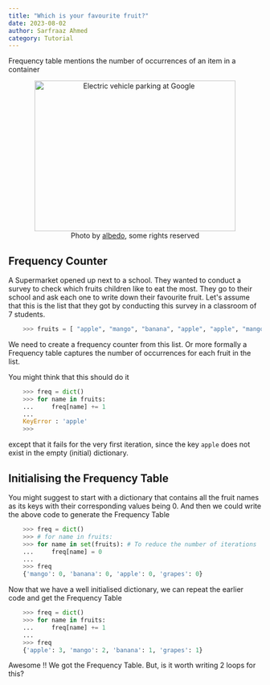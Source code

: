 ```yaml
---
title: "Which is your favourite fruit?"
date: 2023-08-02
author: Sarfraaz Ahmed
category: Tutorial
---
```


Frequency table mentions the number of occurrences of an item in a container

<p align="center">
<a data-flickr-embed="true" href="https://www.flickr.com/photos/albedo20/26556937242/in/photolist-GsKfdj-nWd6jA-djb1hA-JggB9o-bu8PG7-g21ZiK-bof4L9-r2gXkN-25HeCA1-oK9ACu-9Jhdtf-4uEftT-FdZmPu-F3jXzx-nATWEB-R5C3s3-aq5Fem-s9UWgQ-4R9Vj7-x2aK3L-aVTcJM-r7Ue5y-CBDAcX-xQBkX-GmpSyb-i8kTF-V7QCU7-MZiCHM-ro1YTv-pw3VBc-7U4y9t-bfvTVV-oP9kaj-2auZgWX-rT6iNb-FxW2oN-SSwygX-252RB2r-7uzZCi-bH3Bmt-bBifSU-oCjCry-pt1Jry-JVyJd9-a5Kx3g-aE2uJS-NcdtFk-wiz6gN-K23dBr-kfLEgt" title="Electric vehicle parking at Google" target="_blank"><img src="https://live.staticflickr.com/1671/26556937242_9c02d76288_w.jpg" width="400" height="300" alt="Electric vehicle parking at Google"/></a>
<br>
Photo by <a href="https://www.flickr.com/photos/albedo20/" target="_blank">albedo</a>, some rights reserved
</p>

## Frequency Counter

A Supermarket opened up next to a school. They wanted to conduct a survey to check which fruits children like to eat the most. They go to their school and ask each one to write down their favourite fruit. Let's assume that this is the list that they got by conducting this survey in a classroom of 7 students.

```python
    >>> fruits = [ "apple", "mango", "banana", "apple", "apple", "mango", "grapes" ]
```

We need to create a frequency counter from this list. Or more formally a Frequency table captures the number of occurrences for each fruit in the list.

You might think that this should do it
```python
    >>> freq = dict()
    >>> for name in fruits:
    ...     freq[name] += 1
    ...
    KeyError : 'apple'
    >>>
```
except that it fails for the very first iteration, since the key `apple` does not exist in the empty (initial) dictionary.

## Initialising the Frequency Table

You might suggest to start with a dictionary that contains all the fruit names as its keys with their corresponding values being 0. And then we could write the above code to generate the Frequency Table

```python
    >>> freq = dict()
    >>> # for name in fruits:
    >>> for name in set(fruits): # To reduce the number of iterations
    ...     freq[name] = 0
    ...
    >>> freq
    {'mango': 0, 'banana': 0, 'apple': 0, 'grapes': 0}
```

Now that we have a well initialised dictionary, we can repeat the earlier code and get the Frequency Table

```python
    >>> freq = dict()
    >>> for name in fruits:
    ...     freq[name] += 1
    ...
    >>> freq
    {'apple': 3, 'mango': 2, 'banana': 1, 'grapes': 1}
```

Awesome !! We got the Frequency Table. But, is it worth writing 2 loops for this?

